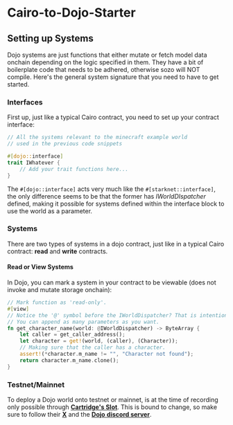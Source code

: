 # Cairo-to-Dojo-Starter

## Setting up Systems

Dojo systems are just functions that either mutate or fetch model data onchain depending on the logic specified in them. They have a bit of boilerplate code that needs to be adhered, otherwise sozo will NOT compile. Here's the general system signature that you need to have to get started.

### Interfaces

First up, just like a typical Cairo contract, you need to set up your contract interface:

```rust
// All the systems relevant to the minecraft example world 
// used in the previous code snippets

#[dojo::interface]
trait IWhatever {
    // Add your trait functions here...
}
```

The `#[dojo::interface]` acts very much like the `#[starknet::interface]`, the only difference seems to be that the former has _IWorldDIspatcher_ defined,  making it possible for systems defined within the interface block to use the world as a parameter.

### Systems

There are two types of systems in a dojo contract, just like in a typical Cairo contract: **read** and **write** contracts.

#### Read or View Systems

In Dojo, you can mark a system in your contract to be viewable (does not invoke and mutate storage onchain):&#x20;

```rust
// Mark function as 'read-only'.
#[view]
// Notice the '@' symbol before the IWorldDispatcher? That is intentional and required.
// You can append as many parameters as you want.
fn get_character_name(world: @IWorldDispatcher) -> ByteArray {
    let caller = get_caller_address();
    let character = get!(world, (caller), (Character));
    // Making sure that the caller has a character.
    assert!(*character.m_name != "", "Character not found");
    return character.m_name.clone();
}
```

### Testnet/Mainnet

To deploy a Dojo world onto testnet or mainnet, is at the time of recording only possible through [**Cartridge's Slot**](https://github.com/cartridge-gg/slot). This is bound to change, so make sure to follow their [**X**](https://x.com/cartridge\_gg) and the [**Dojo** **discord server**](https://discord.gg/dojoengine).
